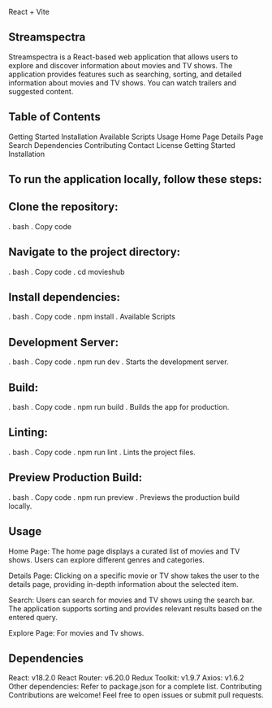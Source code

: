 React + Vite
## Streamspectra
Streamspectra is a React-based web application that allows users to explore and discover information about movies and TV shows. The application provides features such as searching, sorting, and detailed information about movies and TV shows. You can watch trailers and suggested content.

## Table of Contents
Getting Started
Installation
Available Scripts
Usage
Home Page
Details Page
Search
Dependencies
Contributing
Contact
License
Getting Started
Installation

## To run the application locally, follow these steps:

## Clone the repository:

. bash
. Copy code

## Navigate to the project directory:
. bash
. Copy code
. cd movieshub

## Install dependencies:
. bash
. Copy code
. npm install
. Available Scripts

## Development Server:
. bash
. Copy code
. npm run dev
. Starts the development server.

## Build:
. bash
. Copy code
. npm run build
. Builds the app for production.

## Linting:
. bash
. Copy code
. npm run lint
. Lints the project files.

## Preview Production Build:
. bash
. Copy code
. npm run preview
. Previews the production build locally.

## Usage
Home Page:
The home page displays a curated list of movies and TV shows. Users can explore different genres and categories.

Details Page:
Clicking on a specific movie or TV show takes the user to the details page, providing in-depth information about the selected item.

Search:
Users can search for movies and TV shows using the search bar. The application supports sorting and provides relevant results based on the entered query.

Explore Page:
For movies and Tv shows.

## Dependencies
React: v18.2.0
React Router: v6.20.0
Redux Toolkit: v1.9.7
Axios: v1.6.2
Other dependencies: Refer to package.json for a complete list.
Contributing
Contributions are welcome! Feel free to open issues or submit pull requests.

